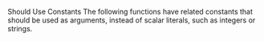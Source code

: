 Should Use Constants
The following functions have related constants that should be used as arguments, instead of scalar literals, such as integers or strings.

<?php

// The file is read and new lines are ignored.
$lines = file('file.txt', FILE_IGNORE_NEW_LINES)

// What is this doing, with 2 ? 
$lines = file('file.txt', 2);

?>

